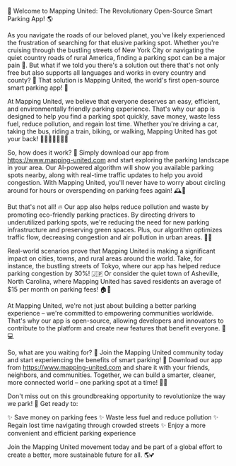 🎉 Welcome to Mapping United: The Revolutionary Open-Source Smart Parking App! 🌎

As you navigate the roads of our beloved planet, you've likely experienced the frustration of searching for that elusive parking spot. Whether you're cruising through the bustling streets of New York City or navigating the quiet country roads of rural America, finding a parking spot can be a major pain 💪. But what if we told you there's a solution out there that's not only free but also supports all languages and works in every country and county? 🌟 That solution is Mapping United, the world's first open-source smart parking app! 🚀

At Mapping United, we believe that everyone deserves an easy, efficient, and environmentally friendly parking experience. That's why our app is designed to help you find a parking spot quickly, save money, waste less fuel, reduce pollution, and regain lost time. Whether you're driving a car, taking the bus, riding a train, biking, or walking, Mapping United has got your back! 🚗🚌🚂🚴‍♀️🚶‍♂️

So, how does it work? 🔧 Simply download our app from https://www.mapping-united.com and start exploring the parking landscape in your area. Our AI-powered algorithm will show you available parking spots nearby, along with real-time traffic updates to help you avoid congestion. With Mapping United, you'll never have to worry about circling around for hours or overspending on parking fees again! 🕰️💸

But that's not all! 🔥 Our app also helps reduce pollution and waste by promoting eco-friendly parking practices. By directing drivers to underutilized parking spots, we're reducing the need for new parking infrastructure and preserving green spaces. Plus, our algorithm optimizes traffic flow, decreasing congestion and air pollution in urban areas. 🌳💨

Real-world scenarios prove that Mapping United is making a significant impact on cities, towns, and rural areas around the world. Take, for instance, the bustling streets of Tokyo, where our app has helped reduce parking congestion by 30%! 🇯🇵 Or consider the quiet town of Asheville, North Carolina, where Mapping United has saved residents an average of $15 per month on parking fees! 🏠🌈

At Mapping United, we're not just about building a better parking experience – we're committed to empowering communities worldwide. That's why our app is open-source, allowing developers and innovators to contribute to the platform and create new features that benefit everyone. 🤝💻

So, what are you waiting for? 🎉 Join the Mapping United community today and start experiencing the benefits of smart parking! 📲 Download our app from https://www.mapping-united.com and share it with your friends, neighbors, and communities. Together, we can build a smarter, cleaner, more connected world – one parking spot at a time! 🌈💪

Don't miss out on this groundbreaking opportunity to revolutionize the way we park! 🚀 Get ready to:

✨ Save money on parking fees
✨ Waste less fuel and reduce pollution
✨ Regain lost time navigating through crowded streets
✨ Enjoy a more convenient and efficient parking experience

Join the Mapping United movement today and be part of a global effort to create a better, more sustainable future for all. 🌎💕